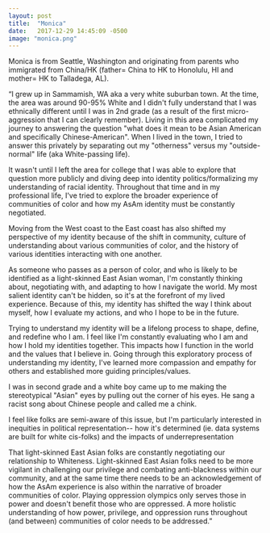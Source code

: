 ```yaml
---
layout: post
title:  "Monica"
date:   2017-12-29 14:45:09 -0500
image: "monica.png"
---
```


Monica is from Seattle, Washington and originating from parents who immigrated from China/HK (father= China to HK to Honolulu, HI and mother= HK to Talladega, AL).

“I grew up in Sammamish, WA aka a very white suburban town. At the time, the area was around 90-95% White and I didn't fully understand that I was ethnically different until I was in 2nd grade (as a result of the first micro-aggression that I can clearly remember). Living in this area complicated my journey to answering the question "what does it mean to be Asian American and specifically Chinese-American". When I lived in the town, I tried to answer this privately by separating out my "otherness" versus my "outside-normal" life (aka White-passing life).

It wasn't until I left the area for college that I was able to explore that question more publicly and diving deep into identity politics/formalizing my understanding of racial identity. Throughout that time and in my professional life, I've tried to explore the broader experience of communities of color and how my AsAm identity must be constantly negotiated.

Moving from the West coast to the East coast has also shifted my perspective of my identity because of the shift in community, culture of understanding about various communities of color, and the history of various identities interacting with one another.

As someone who passes as a person of color, and who is likely to be identified as a light-skinned East Asian woman, I'm constantly thinking about, negotiating with, and adapting to how I navigate the world. My most salient identity can't be hidden, so it's at the forefront of my lived experience. Because of this, my identity has shifted the way I think about myself, how I evaluate my actions, and who I hope to be in the future.

Trying to understand my identity will be a lifelong process to shape, define, and redefine who I am. I feel like I'm constantly evaluating who I am and how I hold my identities together. This impacts how I function in the world and the values that I believe in. Going through this exploratory process of understanding my identity, I've learned more compassion and empathy for others and established more guiding principles/values.

I was in second grade and a white boy came up to me making the stereotypical "Asian" eyes by pulling out the corner of his eyes. He sang a racist song about Chinese people and called me a chink.

I feel like folks are semi-aware of this issue, but I'm particularly interested in inequities in political representation-- how it's determined (ie. data systems are built for white cis-folks) and the impacts of underrepresentation

That light-skinned East Asian folks are constantly negotiating our relationship to Whiteness. Light-skinned East Asian folks need to be more vigilant in challenging our privilege and combating anti-blackness within our community, and at the same time there needs to be an acknowledgement of how the AsAm experience is also within the narrative of broader communities of color. Playing oppression olympics only serves those in power and doesn't benefit those who are oppressed. A more holistic understanding of how power, privilege, and oppression runs throughout (and between) communities of color needs to be addressed.”

